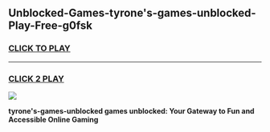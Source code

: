 
## Unblocked-Games-tyrone's-games-unblocked-Play-Free-g0fsk
<h3>
<a href="https://premium76.site?title=tyrone's-games-unblocked&ref=10A">CLICK TO PLAY</a></h3>
<hr>

<h3>
<a href="https://premium76.site?title=tyrone's-games-unblocked&ref=10A">CLICK 2 PLAY</a>
  
</h3>

<a href="https://premium76.site?title=tyrone's-games-unblocked&ref=10A"><img src="https://clearcache.store/games.png"></a>


**tyrone's-games-unblocked games unblocked: Your Gateway to Fun and Accessible Online Gaming**
